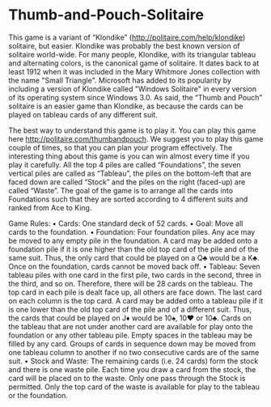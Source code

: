 # Thumb-and-Pouch-Solitaire

This game is a variant of “Klondike” (http://politaire.com/help/klondike) solitaire, but easier.
Klondike was probably the best known version of solitaire world-wide. For many people,
Klondike, with its triangular tableau and alternating colors, is the canonical game of solitaire. It
dates back to at least 1912 when it was included in the Mary Whitmore Jones collection with
the name "Small Triangle". Microsoft has added to its popularity by including a version of
Klondike called "Windows Solitaire" in every version of its operating system since Windows 3.0.
As said, the “Thumb and Pouch” solitaire is an easier game than Klondike, as because the cards
can be played on tableau cards of any different suit.

The best way to understand this game is to play it. You can play this game here
http://politaire.com/thumbandpouch. We suggest you to play this game couple of times, so
that you can plan your program effectively. The interesting thing about this game is you can win
almost every time if you play it carefully.
All the top 4 piles are called “Foundations”, the seven vertical piles are called as “Tableau”, the
piles on the bottom-left that are faced down are called “Stock” and the piles on the right
(faced-up) are called “Waste”. The goal of the game is to arrange all the cards into Foundations
such that they are sorted according to 4 different suits and ranked from Ace to King.


Game Rules:
• Cards: One standard deck of 52 cards.
• Goal: Move all cards to the foundation.
• Foundation: Four foundation piles. Any ace may be moved to any empty pile in the
foundation. A card may be added onto a foundation pile if it is one higher than the old
top card of the pile and of the same suit. Thus, the only card that could be played on a
Q♣ would be a K♣. Once on the foundation, cards cannot be moved back off.
• Tableau: Seven tableau piles with one card in the first pile, two cards in the second,
three in the third, and so on. Therefore, there will be 28 cards on the tableau. The top
card in each pile is dealt face up, all others are face down. The last card on each column
is the top card. A card may be added onto a tableau pile if it is one lower than the old
top card of the pile and of a different suit. Thus, the cards that could be played on J♦
would be 10♠, 10♥ or 10♣. Cards on the tableau that are not under another card are
available for play onto the foundation or any other tableau pile. Empty spaces in the
tableau may be filled by any card. Groups of cards in sequence down may be moved
from one tableau column to another if no two consecutive cards are of the same suit.
• Stock and Waste: The remaining cards (i.e. 24 cards) form the stock and there is one
waste pile. Each time you draw a card from the stock, the card will be placed on to the
waste. Only one pass through the Stock is permitted. Only the top card of the waste is
available for play to the tableau or the foundation.
